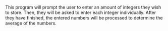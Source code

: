 This program will prompt the user to enter an amount of integers they wish to store. Then, they will be asked to enter each integer individually. After they have finished, the entered numbers will be processed to determine the average of the numbers.
